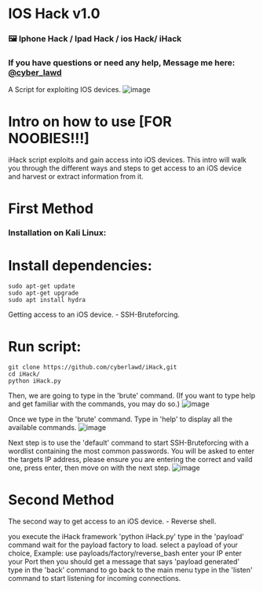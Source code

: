 # IOS Hack v1.0
### 🖼️ Iphone Hack / Ipad Hack / ios Hack/ iHack 
### If you have questions or need any help, Message me here: [@cyber_lawd](https://t.me/cyber_lawd)
A Script for exploiting IOS devices.
![image](https://github.com/cyberlawd/iHack/blob/main/apple.jpeg)


# Intro on how to use [FOR NOOBIES!!!]
iHack script exploits and gain access into iOS devices. This intro will walk you through the different ways and steps to get access to an iOS device and harvest or extract information from it.

# First Method
### Installation on Kali Linux:

# Install dependencies:
    sudo apt-get update
    sudo apt-get upgrade
    sudo apt install hydra

Getting access to an iOS device. - SSH-Bruteforcing.

# Run script:
    git clone https://github.com/cyberlawd/iHack,git
    cd iHack/
    python iHack.py

Then, we are going to type in the 'brute' command. (If you want to type help and get familiar with the commands, you may do so.)
![image](https://github.com/cyberlawd/iHack/blob/main/ihack.png)

Once we type in the 'brute' command. Type in 'help' to display all the available commands.
![image](https://github.com/cyberlawd/iHack/blob/main/ihack2.png)

Next step is to use the 'default' command to start SSH-Bruteforcing with a wordlist containing the most common passwords.
You will be asked to enter the targets IP address, please ensure you are entering the correct and vaild one, press enter, then move on with the next step.
![image](https://github.com/cyberlawd/iHack/blob/main/ihack3.png)



# Second Method
The second way to get access to an iOS device. - Reverse shell.


you execute the iHack framework 'python iHack.py'
type in the 'payload' command
wait for the payload factory to load.
select a payload of your choice, Example: use payloads/factory/reverse_bash
enter your IP
enter your Port
then you should get a message that says 'payload generated'
type in the 'back' command to go back to the main menu
type in the 'listen' command to start listening for incoming connections.



